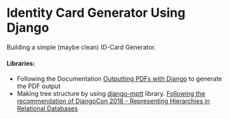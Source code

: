 # Identity Card Generator Using Django

Building a simple (maybe clean) ID-Card Generator. 

#### Libraries:
- Following the Documentation [Outputting PDFs with Django](https://docs.djangoproject.com/en/3.2/howto/outputting-pdf/) to generate the PDF output
- Making tree structure by using [django-mptt](https://django-mptt.readthedocs.io/en/latest/) library. [Following the recommendation of DjangoCon 2018 - Representing Hierarchies in Relational Databases](https://www.youtube.com/watch?v=CRxjoklS8v0)
